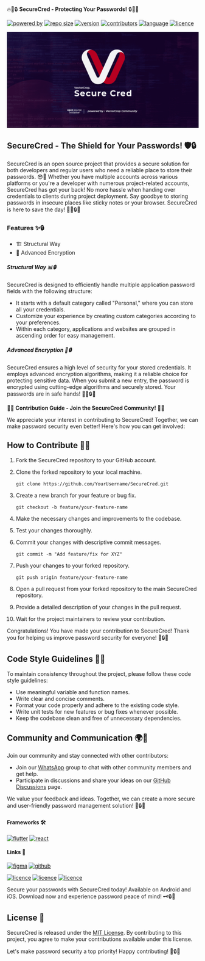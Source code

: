 🔥🚀🔒 **SecureCred - Protecting Your Passwords!** 🔒🚀🔥

[![powered by](https://img.shields.io/badge/powered_by-VectorCrop_Community-red)](#)
[![repo size](https://img.shields.io/github/repo-size/VectorCropCommunity/SecureCred)](#)
[![version](https://img.shields.io/github/v/tag/VectorCropCommunity/SecureCred)](#)
[![contributors](https://img.shields.io/github/contributors/VectorCropCommunity/SecureCred)](#)
[![language](https://img.shields.io/github/languages/top/VectorCropCommunity/SecureCred)](#)
[![licence](https://img.shields.io/github/license/VectorCropCommunity/SecureCred)](#)

![open](.github/media/social.png)

## SecureCred - The Shield for Your Passwords! 🛡️🔒

SecureCred is an open source project that provides a secure solution for both developers and regular users who need a reliable place to store their passwords. 😎🔐 Whether you have multiple accounts across various platforms or you're a developer with numerous project-related accounts, SecureCred has got your back! No more hassle when handing over credentials to clients during project deployment.  Say goodbye to storing passwords in insecure places like sticky notes or your browser. SecureCred is here to save the day! 🦸‍♂️🔒💪

### Features ✨🔒

- 🏗️ Structural Way
- 🔐 Advanced Encryption

##### Structural Way 📊🔒

SecureCred is designed to efficiently handle multiple application password fields with the following structure:

- It starts with a default category called "Personal," where you can store all your credentials.
- Customize your experience by creating custom categories according to your preferences.
- Within each category, applications and websites are grouped in ascending order for easy management.

##### Advanced Encryption 🔐🔒

SecureCred ensures a high level of security for your stored credentials. It employs advanced encryption algorithms, making it a reliable choice for protecting sensitive data. When you submit a new entry, the password is encrypted using cutting-edge algorithms and securely stored. Your passwords are in safe hands! 💂‍♂️🔒🔐

🎉🤝 **Contribution Guide - Join the SecureCred Community!** 🤝🎉

We appreciate your interest in contributing to SecureCred! Together, we can make password security even better! Here's how you can get involved:

## How to Contribute 🙌🌟

1. Fork the SecureCred repository to your GitHub account.
2. Clone the forked repository to your local machine.

   ```
   git clone https://github.com/YourUsername/SecureCred.git
   ```

3. Create a new branch for your feature or bug fix.

   ```
   git checkout -b feature/your-feature-name
   ```

4. Make the necessary changes and improvements to the codebase.
5. Test your changes thoroughly.
6. Commit your changes with descriptive commit messages.

   ```
   git commit -m "Add feature/fix for XYZ"
   ```

7. Push your changes to your forked repository.

   ```
   git push origin feature/your-feature-name
   ```

8. Open a pull request from your forked repository to the main SecureCred repository.
9. Provide a detailed description of your changes in the pull request.
10. Wait for the project maintainers to review your contribution.

Congratulations! You have made your contribution to SecureCred! Thank you for helping us improve password security for everyone! 🚀🔒🤝

## Code Style Guidelines 🌟📝

To maintain consistency throughout the project, please follow these code style guidelines:

- Use meaningful variable and function names.
- Write clear and concise comments.
- Format your code properly and adhere to the existing code style.
- Write unit tests for new features or bug fixes whenever possible.
- Keep the codebase clean and free of unnecessary dependencies.

## Community and Communication 🌍💬

Join our community and stay connected with other contributors:

- Join our [WhatsApp](https://chat.whatsapp.com/LrJBCBUg1czLVr0oSvVXy6) group to chat with other community members and get help.
- Participate in discussions and share your ideas on our [GitHub Discussions](https://github.com/VectorCropCommunity/SecureCred/discussions) page.

We value your feedback and ideas. Together, we can create a more secure and user-friendly password management solution! 🙌🔒💪

#### Frameworks 🛠️

[![flutter](https://img.shields.io/badge/Flutter-02569B?style=for-the-badge&logo=flutter&logoColor=white)](#)
[![react](https://img.shields.io/badge/React_Native-20232A?style=for-the-badge&logo=react&logoColor=61DAFB)](#)

#### Links 🔗

[![figma](https://skillicons.dev/icons?i=figma)](https://www.figma.com/file/I10VRUqyXnNIwdVxrLTSjT/SecureCred-UI?type=design&node-id=0-1&t=tEyDPLQzOh5zBsgD-0)
[![github](https://skillicons.dev/icons?i=github)](https://github.com/VectorCropCommunity/SecureCred)

[![licence](https://img.shields.io/badge/Android-3DDC84?style=for-the-badge&logo=android&logoColor=white)](#)
[![licence](https://img.shields.io/badge/iOS-000000?style=for-the-badge&logo=ios&logoColor=white)](#)
[![licence](https://camo.githubusercontent.com/1ada9a29098638fc415b2738ecab9ac30d5c829423439503581008838f29a372/68747470733a2f2f696d672e736869656c64732e696f2f62616467652f4f70656e253230536f75726365253230496e69746961746976652d3344413633392e7376673f7374796c653d666f722d7468652d6261646765266c6f676f3d4f70656e2d536f757263652d496e6974696174697665266c6f676f436f6c6f723d7768697465)](#)

Secure your passwords with SecureCred today! Available on Android and iOS. Download now and experience password peace of mind! 🗝️🔒📲

## License 📜

SecureCred is released under the [MIT License](LICENSE). By contributing to this project, you agree to make your contributions available under this license.

Let's make password security a top priority! Happy contributing! 🎉🔒🚀
